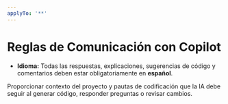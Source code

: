 ```yaml
---
applyTo: '**'
---
```

# Reglas de Comunicación con Copilot

*   **Idioma:** Todas las respuestas, explicaciones, sugerencias de código y comentarios deben estar obligatoriamente en **español**.

Proporcionar contexto del proyecto y pautas de codificación que la IA debe seguir al generar código, responder preguntas o revisar cambios.